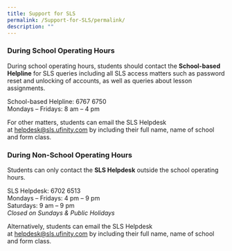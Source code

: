 ```yaml
---
title: Support for SLS
permalink: /Support-for-SLS/permalink/
description: ""
---
```



### **During School Operating Hours**                           

During school operating hours, students should contact the **School-based Helpline** for SLS queries including all SLS access matters such as password reset and unlocking of accounts, as well as queries about lesson assignments.

School-based Helpline: 6767 6750 \
Mondays – Fridays: 8 am – 4 pm

For other matters, students can email the SLS Helpdesk at [helpdesk@sls.ufinity.com](mailto:helpdesk@sls.ufinity.com) by including their full name, name of school and form class.

### **During Non-School Operating Hours**               

Students can only contact the **SLS Helpdesk** outside the school operating hours.

SLS Helpdesk: 6702 6513 \
Mondays – Fridays: 4 pm – 9 pm\
Saturdays: 9 am – 9 pm\
*Closed on Sundays & Public Holidays*

Alternatively, students can email the SLS Helpdesk at [helpdesk@sls.ufinity.com](mailto:helpdesk@sls.ufinity.com) by including their full name, name of school and form class.